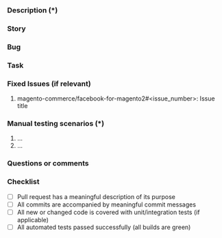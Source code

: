 <!---
    Thank you for contributing to Magento.
    To help us process this pull request we recommend that you add the following information:
     - Summary of the pull request,
     - Issue(s) related to the changes made,
     - Manual testing scenarios
    Fields marked with (*) are required. Please don't remove the template.
-->

<!--- Please provide a general summary of the Pull Request in the Title above -->

### Description (*)
<!---
    Please provide a description of the changes proposed in the pull request.
    Letting us know what has changed and why it needed changing will help us validate this pull request.
-->

### Story
<!--- 
* [<issue_number>](<issue_link>) <issue_title>
-->

### Bug
<!--- 
* [<issue_number>](<issue_link>) <issue_title>
-->

### Task
<!--- 
* [<issue_number>](<issue_link>) <issue_title>
-->

### Fixed Issues (if relevant)
<!---
    If relevant, please provide a list of fixed issues in the format magento-commerce/facebook-for-magento2#<issue_number>.
    There could be 1 or more issues linked here and it will help us find some more information about the reasoning behind this change.
-->
1. magento-commerce/facebook-for-magento2#<issue_number>: Issue title


### Manual testing scenarios (*)
<!---
    Please provide a set of unambiguous steps to test the proposed code change.
    Giving us manual testing scenarios will help with the processing and validation process.
-->
1. ...
2. ...

### Questions or comments
<!---
	If relevant, here you can ask questions or provide comments on your pull request for the reviewer
	For example if you need assistance with writing tests or would like some feedback on one of your development ideas
-->

### Checklist
 - [ ] Pull request has a meaningful description of its purpose
 - [ ] All commits are accompanied by meaningful commit messages
 - [ ] All new or changed code is covered with unit/integration tests (if applicable)
 - [ ] All automated tests passed successfully (all builds are green)
